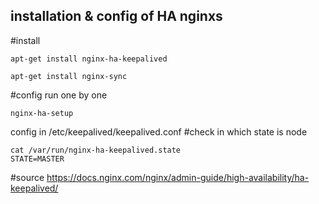 ## installation & config  of HA nginxs 

#install

```
apt-get install nginx-ha-keepalived
```

```
apt-get install nginx-sync
```
#config
run one by one 
```
nginx-ha-setup
```

config in /etc/keepalived/keepalived.conf 
#check in which state is node
```
cat /var/run/nginx-ha-keepalived.state
STATE=MASTER
```
#source
https://docs.nginx.com/nginx/admin-guide/high-availability/ha-keepalived/
